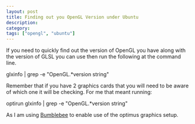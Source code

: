 ```yaml
---
layout: post
title: Finding out you OpenGL Version under Ubuntu
description:
category:
tags: ["opengl", "ubuntu"]
---
```


If you need to quickly find out the version of OpenGL you have along with the version of GLSL you can use then run the following at the command line.

glxinfo | grep -e "OpenGL.*version string"

Remember that if you have 2 graphics cards that you will need to be aware of which one it will be checking. For me that meant running:

optirun glxinfo | grep -e "OpenGL.*version string"

As I am using [Bumblebee](https://github.com/Bumblebee-Project/Bumblebee/wiki) to enable use of the optimus graphics setup.